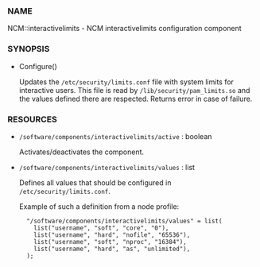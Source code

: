 
### NAME

NCM::interactivelimits - NCM interactivelimits configuration component

### SYNOPSIS

- Configure()

    Updates the `/etc/security/limits.conf` file with system limits
    for interactive users.
    This file is read by `/lib/security/pam_limits.so` and the values
    defined there are respected.
    Returns error in case of failure.

### RESOURCES

- `/software/components/interactivelimits/active` : boolean

    Activates/deactivates the component.

- `/software/components/interactivelimits/values` : list

    Defines all values that should be configured in `/etc/security/limits.conf`.

    Example of such a definition from a node profile:

        "/software/components/interactivelimits/values" = list(
          list("username", "soft", "core", "0"),
          list("username", "hard", "nofile", "65536"),
          list("username", "soft", "nproc", "16384"),
          list("username", "hard", "as", "unlimited"),
        );
